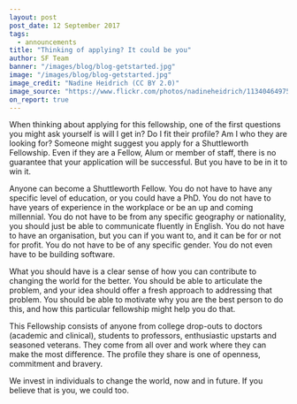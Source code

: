 ```yaml
---
layout: post
post_date: 12 September 2017
tags:
  - announcements
title: "Thinking of applying? It could be you"
author: SF Team
banner: "/images/blog/blog-getstarted.jpg"
image: "/images/blog/blog-getstarted.jpg"
image_credit: "Nadine Heidrich (CC BY 2.0)"
image_source: "https://www.flickr.com/photos/nadineheidrich/11340464975/"
on_report: true
---
```


When thinking about applying for this fellowship, one of the first questions you might ask yourself is will I get in? Do I fit their profile? Am I who they are looking for? Someone might suggest you apply for a Shuttleworth Fellowship. Even if they are a Fellow, Alum or member of staff, there is no guarantee that your application will be successful. But you have to be in it to win it. 

Anyone can become a Shuttleworth Fellow. You do not have to have any specific level of education, or you could have a PhD. You do not have to have years of experience in the workplace or be an up and coming millennial. You do not have to be from any specific geography or nationality, you should just be able to communicate fluently in English. You do not have to have an organisation, but you can if you want to, and it can be for or not for profit. You do not have to be of any specific gender. You do not even have to be building software. 

What you should have is a clear sense of how you can contribute to changing the world for the better. You should be able to articulate the problem, and your idea should offer a fresh approach to addressing that problem. You should be able to motivate why you are the best person to do this, and how this particular fellowship might help you do that. 

This Fellowship consists of anyone from college drop-outs to doctors (academic and clinical), students to professors, enthusiastic upstarts and seasoned veterans. They come from all over and work where they can make the most difference. The profile they share is one of openness, commitment and bravery. 

We invest in individuals to change the world, now and in future. If you believe that is you, we could too.